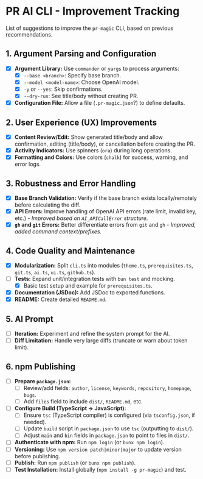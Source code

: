 # PR AI CLI - Improvement Tracking

List of suggestions to improve the `pr-magic` CLI, based on previous recommendations.

## 1. Argument Parsing and Configuration

- [x] **Argument Library:** Use `commander` or `yargs` to process arguments:
  - [x] `--base <branch>`: Specify base branch.
  - [x] `--model <model-name>`: Choose OpenAI model.
  - [x] `-y` or `--yes`: Skip confirmations.
  - [x] `--dry-run`: See title/body without creating PR.
- [x] **Configuration File:** Allow a file (`.pr-magic.json`?) to define defaults.

## 2. User Experience (UX) Improvements

- [x] **Content Review/Edit:** Show generated title/body and allow confirmation, editing (title/body), or cancellation before creating the PR.
- [x] **Activity Indicators:** Use spinners (`ora`) during long operations.
- [x] **Formatting and Colors:** Use colors (`chalk`) for success, warning, and error logs.

## 3. Robustness and Error Handling

- [x] **Base Branch Validation:** Verify if the base branch exists locally/remotely before calculating the diff.
- [x] **API Errors:** Improve handling of OpenAI API errors (rate limit, invalid key, etc.) - *Improved based on `AI_APICallError` structure.*
- [x] **`gh` and `git` Errors:** Better differentiate errors from `git` and `gh` - *Improved, added command context/prefixes.*

## 4. Code Quality and Maintenance

- [x] **Modularization:** Split `cli.ts` into modules (`theme.ts`, `prerequisites.ts`, `git.ts`, `ai.ts`, `ui.ts`, `github.ts`).
- [ ] **Tests:** Expand unit/integration tests with `bun test` and mocking.
  - [x] Basic test setup and example for `prerequisites.ts`.
- [x] **Documentation (JSDoc):** Add JSDoc to exported functions.
- [x] **README:** Create detailed `README.md`.

## 5. AI Prompt

- [ ] **Iteration:** Experiment and refine the system prompt for the AI.
- [ ] **Diff Limitation:** Handle very large diffs (truncate or warn about token limit).

## 6. npm Publishing

- [ ] **Prepare `package.json`:**
  - [ ] Review/add fields: `author`, `license`, `keywords`, `repository`, `homepage`, `bugs`.
  - [ ] Add `files` field to include `dist/`, `README.md`, etc.
- [ ] **Configure Build (TypeScript -> JavaScript):**
  - [ ] Ensure `tsc` (TypeScript compiler) is configured (via `tsconfig.json`, if needed).
  - [ ] Update `build` script in `package.json` to use `tsc` (outputting to `dist/`).
  - [ ] Adjust `main` and `bin` fields in `package.json` to point to files in `dist/`.
- [ ] **Authenticate with npm:** Run `npm login` (or `bunx npm login`).
- [ ] **Versioning:** Use `npm version patch|minor|major` to update version before publishing.
- [ ] **Publish:** Run `npm publish` (or `bunx npm publish`).
- [ ] **Test Installation:** Install globally (`npm install -g pr-magic`) and test. 